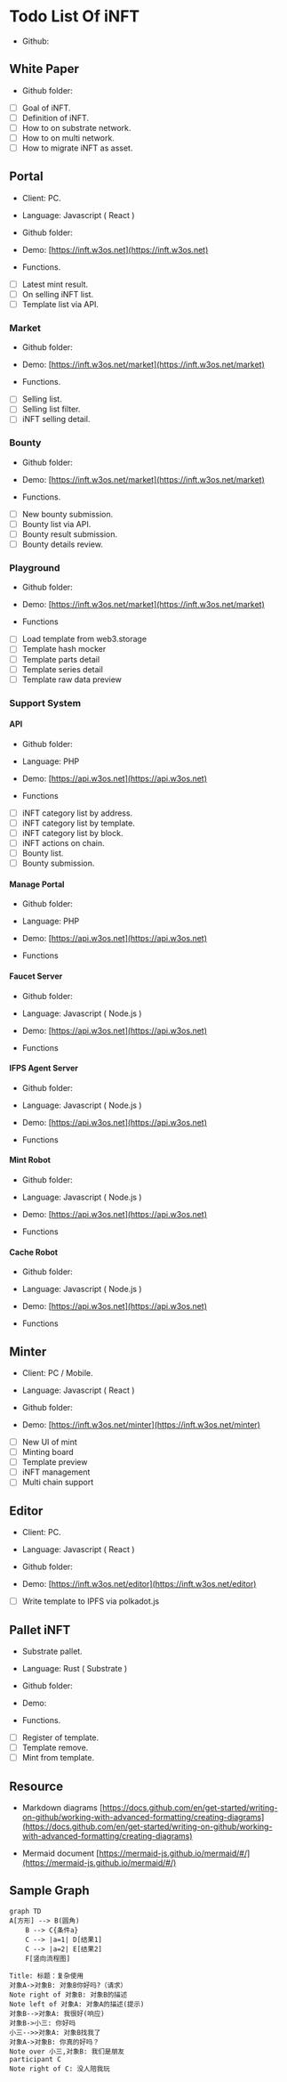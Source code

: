 # Todo List Of iNFT

- Github: []()

## White Paper

- Github folder: []()

- [ ] Goal of iNFT.
- [ ] Definition of iNFT.
- [ ] How to on substrate network.
- [ ] How to on multi network.
- [ ] How to migrate iNFT as asset.

## Portal

- Client: PC.

- Language: Javascript ( React )

- Github folder: []()

- Demo: [https://inft.w3os.net](https://inft.w3os.net)

- Functions.

- [ ] Latest mint result.
- [ ] On selling iNFT list.
- [ ] Template list via API.

### Market

- Github folder: []()

- Demo: [https://inft.w3os.net/market](https://inft.w3os.net/market)

- Functions.

- [ ] Selling list.
- [ ] Selling list filter.
- [ ] iNFT selling detail.

### Bounty

- Github folder: []()

- Demo: [https://inft.w3os.net/market](https://inft.w3os.net/market)

- Functions.

- [ ] New bounty submission.
- [ ] Bounty list via API.
- [ ] Bounty result submission.
- [ ] Bounty details review.

### Playground

- Github folder: []()

- Demo: [https://inft.w3os.net/market](https://inft.w3os.net/market)

- Functions

- [ ] Load template from web3.storage
- [ ] Template hash mocker
- [ ] Template parts detail
- [ ] Template series detail
- [ ] Template raw data preview

### Support System

#### API

- Github folder: []()

- Language: PHP

- Demo: [https://api.w3os.net](https://api.w3os.net)

- Functions

- [ ] iNFT category list by address.
- [ ] iNFT category list by template.
- [ ] iNFT category list by block.
- [ ] iNFT actions on chain.
- [ ] Bounty list.
- [ ] Bounty submission.

#### Manage Portal

- Github folder: []()

- Language: PHP

- Demo: [https://api.w3os.net](https://api.w3os.net)

- Functions

#### Faucet Server

- Github folder: []()

- Language: Javascript ( Node.js ) 

- Demo: [https://api.w3os.net](https://api.w3os.net)

- Functions

#### IFPS Agent Server

- Github folder: []()

- Language: Javascript ( Node.js ) 

- Demo: [https://api.w3os.net](https://api.w3os.net)

- Functions

#### Mint Robot

- Github folder: []()

- Language: Javascript ( Node.js ) 

- Demo: [https://api.w3os.net](https://api.w3os.net)

- Functions

#### Cache Robot

- Github folder: []()

- Language: Javascript ( Node.js ) 

- Demo: [https://api.w3os.net](https://api.w3os.net)

- Functions

## Minter

- Client: PC / Mobile.

- Language: Javascript ( React )

- Github folder: []()

- Demo: [https://inft.w3os.net/minter](https://inft.w3os.net/minter)

- [ ] New UI of mint
- [ ] Minting board
- [ ] Template preview
- [ ] iNFT management
- [ ] Multi chain support

## Editor

- Client: PC.

- Language: Javascript ( React )

- Github folder: []()

- Demo: [https://inft.w3os.net/editor](https://inft.w3os.net/editor)

- [ ] Write template to IPFS via polkadot.js

## Pallet iNFT

- Substrate pallet.

- Language: Rust ( Substrate )

- Github folder: []()

- Demo: []()

- Functions.

- [ ] Register of template.
- [ ] Template remove.
- [ ] Mint from template.

## Resource

- Markdown diagrams [https://docs.github.com/en/get-started/writing-on-github/working-with-advanced-formatting/creating-diagrams](https://docs.github.com/en/get-started/writing-on-github/working-with-advanced-formatting/creating-diagrams)

- Mermaid document [https://mermaid-js.github.io/mermaid/#/](https://mermaid-js.github.io/mermaid/#/)

## Sample Graph

```mermaid
graph TD
A[方形] --> B(圆角)
    B --> C{条件a}
    C --> |a=1| D[结果1]
    C --> |a=2| E[结果2]
    F[竖向流程图]
```

```sequence
Title: 标题：复杂使用
对象A->对象B: 对象B你好吗?（请求）
Note right of 对象B: 对象B的描述
Note left of 对象A: 对象A的描述(提示)
对象B-->对象A: 我很好(响应)
对象B->小三: 你好吗
小三-->>对象A: 对象B找我了
对象A->对象B: 你真的好吗？
Note over 小三,对象B: 我们是朋友
participant C
Note right of C: 没人陪我玩
```

